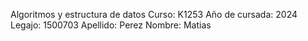 Algoritmos y estructura de datos
Curso: K1253
Año de cursada: 2024  
Legajo: 1500703
Apellido: Perez
Nombre: Matias
